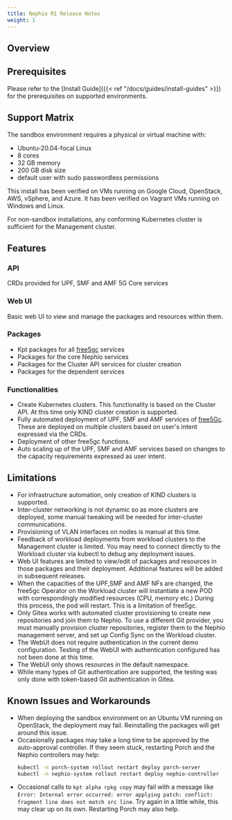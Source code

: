 ```yaml
---
title: Nephio R1 Release Notes
weight: 1
---
```


## Overview

## Prerequisites

Please refer to the [Install Guide]({{< ref "/docs/guides/install-guides" >}})
for the prerequisites on supported environments.

## Support Matrix

The sandbox environment requires a physical or virtual machine with:
- Ubuntu-20.04-focal Linux
- 8 cores
- 32 GB memory
- 200 GB disk size
- default user with sudo passwordless permissions

This install has been verified on VMs running on Google Cloud, OpenStack, AWS,
vSphere, and Azure. It has been verified on Vagrant VMs running on Windows and
Linux.

For non-sandbox installations, any conforming Kubernetes cluster is sufficient
for the Management cluster.

## Features

### API

CRDs provided for UPF, SMF and AMF 5G Core services

### Web UI

Basic web UI to view and manage the packages and resources within them.

### Packages

* Kpt packages for all [free5gc](https://free5gc.org/) services
* Packages for the core Nephio services
* Packages for the Cluster API services for cluster creation
* Packages for the dependent services

### Functionalities

* Create Kubernetes clusters. This functionality is based on the Cluster API. At
  this time only KIND cluster creation is supported.
* Fully automated deployment of UPF, SMF and AMF services of
  [free5Gc](https://free5gc.org/). These are deployed on multiple clusters
  based on user's intent expressed via the CRDs.
* Deployment of other free5gc functions.
* Auto scaling up of the UPF, SMF and AMF services based on changes to the capacity
  requirements expressed as user intent.

## Limitations

* For infrastructure automation, only creation of KIND clusters is
  supported.
* Inter-cluster networking is not dynamic so as more clusters are
  deployed, some manual tweaking will be needed for inter-cluster communications.
* Provisioning of VLAN interfaces on nodes is manual at this time.
* Feedback of workload deployments from workload clusters to the Management
  cluster is limited. You may need to connect directly to the Workload cluster
  via kubectl to debug any deployment issues.
* Web UI features are limited to view/edit of packages and resources in those
  packages and their deployment. Additional features will be added
  in subsequent releases.
* When the capacities of the UPF,SMF and AMF NFs are changed, the free5gc Operator on the
  Workload cluster will instantiate a new POD with correspondingly modified
  resources (CPU, memory etc.) During this process, the pod will restart. This is a
  limitation of free5gc.
* Only Gitea works with automated cluster provisioning to create new
  repositories and join them to Nephio. To use a different Git provider, you
  must manually provision cluster repositories, register them to the Nephio
  management server, and set up Config Sync on the Workload cluster.
* The WebUI does not require authentication in the current demo configuration.
  Testing of the WebUI with authentication configured has not been done at this
  time.
* The WebUI only shows resources in the default namespace.
* While many types of Git authentication are supported, the testing was only
  done with token-based Git authentication in Gitea.

## Known Issues and Workarounds

* When deploying the sandbox environment on an Ubuntu VM running on OpenStack,
  the deployment may fail. Reinstalling the packages will get around this issue.
* Occasionally packages may take a long time to be approved by the auto-approval
  controller. If they seem stuck, restarting Porch and the Nephio controllers
  may help:
  ```bash
  kubectl -n porch-system rollout restart deploy porch-server
  kubectl -n nephio-system rollout restart deploy nephio-controller
  ```
* Occasional calls to `kpt alpha rpkg copy` may fail with a message like
  `Error: Internal error occurred: error applying patch: conflict: fragment line
  does not match src line`. Try again in a little while, this may clear up on
  its own. Restarting Porch may also help.
